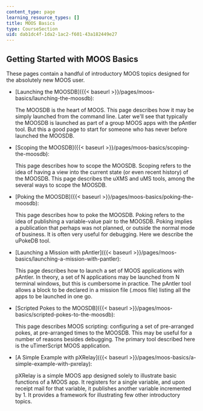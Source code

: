 ```yaml
---
content_type: page
learning_resource_types: []
title: MOOS Basics
type: CourseSection
uid: dab1dc4f-1da2-1ac2-f601-43a182449e27
---
```


Getting Started with MOOS Basics
--------------------------------

These pages contain a handful of introductory MOOS topics designed for the absolutely new MOOS user.

*   [Launching the MOOSDB]({{< baseurl >}}/pages/moos-basics/launching-the-moosdb):
    
    The MOOSDB is the heart of MOOS. This page describes how it may be simply launched from the command line. Later we'll see that typically the MOOSDB is launched as part of a group MOOS apps with the pAntler tool. But this a good page to start for someone who has never before launched the MOOSDB.
    
*   [Scoping the MOOSDB]({{< baseurl >}}/pages/moos-basics/scoping-the-moosdb):
    
    This page describes how to scope the MOOSDB. Scoping refers to the idea of having a view into the current state (or even recent history) of the MOOSDB. This page describes the uXMS and uMS tools, among the several ways to scope the MOOSDB.
    
*   [Poking the MOOSDB]({{< baseurl >}}/pages/moos-basics/poking-the-moosdb):
    
    This page describes how to poke the MOOSDB. Poking refers to the idea of publishing a variable-value pair to the MOOSDB. Poking implies a publication that perhaps was not planned, or outside the normal mode of business. It is often very useful for debugging. Here we describe the uPokeDB tool.
    
*   [Launching a Mission with pAntler]({{< baseurl >}}/pages/moos-basics/launching-a-mission-with-pantler):
    
    This page describes how to launch a set of MOOS applications with pAntler. In theory, a set of N applications may be launched from N terminal windows, but this is cumbersome in practice. The pAntler tool allows a block to be declared in a mission file (.moos file) listing all the apps to be launched in one go.
    
*   [Scripted Pokes to the MOOSDB]({{< baseurl >}}/pages/moos-basics/scripted-pokes-to-the-moosdb):
    
    This page describes MOOS scripting: configuring a set of pre-arranged pokes, at pre-arranged times to the MOOSDB. This may be useful for a number of reasons besides debugging. The primary tool described here is the uTimerScript MOOS application.
    
*   [A Simple Example with pXRelay]({{< baseurl >}}/pages/moos-basics/a-simple-example-with-pxrelay):
    
    pXRelay is a simple MOOS app designed solely to illustrate basic functions of a MOOS app. It registers for a single variable, and upon receipt mail for that variable, it publishes another variable incremented by 1. It provides a framework for illustrating few other introductory topics.